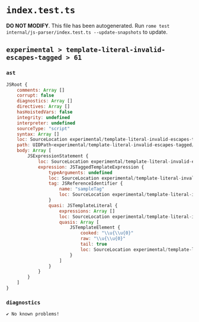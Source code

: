 # `index.test.ts`

**DO NOT MODIFY**. This file has been autogenerated. Run `rome test internal/js-parser/index.test.ts --update-snapshots` to update.

## `experimental > template-literal-invalid-escapes-tagged > 61`

### `ast`

```javascript
JSRoot {
	comments: Array []
	corrupt: false
	diagnostics: Array []
	directives: Array []
	hasHoistedVars: false
	integrity: undefined
	interpreter: undefined
	sourceType: "script"
	syntax: Array []
	loc: SourceLocation experimental/template-literal-invalid-escapes-tagged/61/input.js 1:0-1:19
	path: UIDPath<experimental/template-literal-invalid-escapes-tagged/61/input.js>
	body: Array [
		JSExpressionStatement {
			loc: SourceLocation experimental/template-literal-invalid-escapes-tagged/61/input.js 1:0-1:19
			expression: JSTaggedTemplateExpression {
				typeArguments: undefined
				loc: SourceLocation experimental/template-literal-invalid-escapes-tagged/61/input.js 1:0-1:19
				tag: JSReferenceIdentifier {
					name: "sampleTag"
					loc: SourceLocation experimental/template-literal-invalid-escapes-tagged/61/input.js 1:0-1:9 (sampleTag)
				}
				quasi: JSTemplateLiteral {
					expressions: Array []
					loc: SourceLocation experimental/template-literal-invalid-escapes-tagged/61/input.js 1:9-1:19
					quasis: Array [
						JSTemplateElement {
							cooked: "\\u{\\u{0}"
							raw: "\\u{\\u{0}"
							tail: true
							loc: SourceLocation experimental/template-literal-invalid-escapes-tagged/61/input.js 1:10-1:18
						}
					]
				}
			}
		}
	]
}
```

### `diagnostics`

```
✔ No known problems!

```
